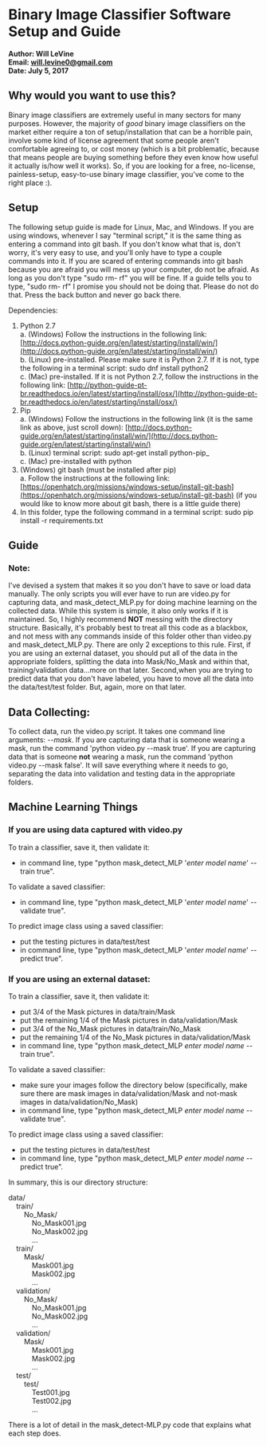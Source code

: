 # Binary Image Classifier Software Setup and Guide
**Author: Will LeVine**   
**Email: will.levine0@gmail.com**     
**Date: July 5, 2017**  

## Why would you want to use this?

Binary image classifiers are extremely useful in many sectors for many purposes.
However, the majority of *good* binary image classifiers on the market either
require a ton of setup/installation that can be a horrible pain, involve some
kind of license agreement that some people aren't comfortable agreeing to, or
cost money (which is a bit problematic, because that means people are buying
something before they even know how useful it actually is/how well it works).
So, if you are looking for a free, no-license, painless-setup, easy-to-use binary
image classifier, you've come to the right place :).

## Setup

The following setup guide is made for Linux, Mac, and Windows. If you are using windows, whenever I say &quot;terminal script,&quot; it is the same thing as entering a command into git bash. If you don&#39;t know what that is, don&#39;t worry, it&#39;s very easy to use, and you&#39;ll only have to type a couple commands into it. If you are scared of entering commands into git bash because you are afraid you will mess up your computer, do not be afraid. As long as you don&#39;t type &quot;sudo rm- rf&quot; you will be fine. If a guide tells you to type, &quot;sudo rm- rf&quot; I promise you should not be doing that. Please do not do that. Press the back button and never go back there.

Dependencies:

1. Python 2.7  
  a. (Windows) Follow the instructions in the following link: [http://docs.python-guide.org/en/latest/starting/install/win/](http://docs.python-guide.org/en/latest/starting/install/win/)  
  b. (Linux) pre-installed. Please make sure it is Python 2.7. If it is not, type the following in a terminal script: sudo dnf install python2  
  c. (Mac) pre-installed. If it is not Python 2.7, follow the instructions in the following link:
  [http://python-guide-pt-br.readthedocs.io/en/latest/starting/install/osx/](http://python-guide-pt-br.readthedocs.io/en/latest/starting/install/osx/)
2. Pip  
  a. (Windows) Follow the instructions in the following link (it is the same link as above, just scroll down): [http://docs.python-guide.org/en/latest/starting/install/win/](http://docs.python-guide.org/en/latest/starting/install/win/)  
  b. (Linux) terminal script: sudo apt-get install python-pip_  
  c. (Mac) pre-installed with python  
3. (Windows) git bash (must be installed after pip)  
  a. Follow the instructions at the following link: [https://openhatch.org/missions/windows-setup/install-git-bash](https://openhatch.org/missions/windows-setup/install-git-bash) (if you would like to know more about git bash, there is a little guide there)  
4. In this folder, type the following command in a terminal script: sudo pip install -r requirements.txt

## Guide
### Note:
I've devised a system that makes it so you don't have to save or load data
manually. The only scripts you will ever have to run are video.py for capturing
data, and mask_detect_MLP.py for doing machine learning on the collected data.
While this system is simple, it also only works if it is maintained. So, I
highly recommend **NOT** messing with the directory structure. Basically,
it's probably best to treat all this code as a blackbox, and not mess with any
commands inside of this folder other than video.py and mask_detect_MLP.py. There
are only 2 exceptions to this rule. First, if you are using an external dataset,
you should put all of the data in the appropriate folders, splitting
the data into Mask/No_Mask and within that, training/validation data...more on
that later. Second,when you are trying to predict data that you
don't have labeled, you have to move all the data into the data/test/test folder.
But, again, more on that later.


## Data Collecting:  
To collect data, run the video.py script. It takes one command line arguments:
*--mask*. If you are capturing data that is someone wearing a mask, run
the command 'python video.py --mask true'. If you are capturing data that is
someone **not** wearing a mask, run the command 'python video.py --mask false'.
It will save everything where it needs to go, separating the data into
validation and testing data in the appropriate folders.

## Machine Learning Things
### If you are using data captured with video.py
To train a classifier, save it, then validate it:
- in command line, type "python mask_detect_MLP '*enter model name*' --train true".

To validate a saved classifier:
- in command line, type "python mask_detect_MLP '*enter model name*' --validate true".

To predict image class using a saved classifier:
- put the testing pictures in data/test/test
- in command line, type "python mask_detect_MLP '*enter model name*' --predict true".

### If you are using an external dataset:
To train a classifier, save it, then validate it:
- put 3/4 of the Mask pictures in data/train/Mask
- put the remaining 1/4 of the Mask pictures in data/validation/Mask
- put 3/4 of the No_Mask pictures in data/train/No_Mask
- put the remaining 1/4 of the No_Mask pictures in data/validation/Mask
- in command line, type "python mask_detect_MLP *enter model name* --train true".

To validate a saved classifier:
- make sure your images follow the directory below (specifically, make sure
  there are mask images in data/validation/Mask and not-mask images in
  data/validation/No_Mask)
- in command line, type "python mask_detect_MLP *enter model name* --validate true".

To predict image class using a saved classifier:
- put the testing pictures in data/test/test
- in command line, type "python mask_detect_MLP *enter model name* --predict true".

In summary, this is our directory structure:

data/  
&nbsp;&nbsp;&nbsp;&nbsp;train/  
&nbsp;&nbsp;&nbsp;&nbsp;&nbsp;&nbsp;&nbsp;&nbsp;No_Mask/  
&nbsp;&nbsp;&nbsp;&nbsp;&nbsp;&nbsp;&nbsp;&nbsp;&nbsp;&nbsp;&nbsp;&nbsp;No_Mask001.jpg  
&nbsp;&nbsp;&nbsp;&nbsp;&nbsp;&nbsp;&nbsp;&nbsp;&nbsp;&nbsp;&nbsp;&nbsp;No_Mask002.jpg  
&nbsp;&nbsp;&nbsp;&nbsp;&nbsp;&nbsp;&nbsp;&nbsp;&nbsp;&nbsp;&nbsp;&nbsp;...  
&nbsp;&nbsp;&nbsp;&nbsp;train/  
&nbsp;&nbsp;&nbsp;&nbsp;&nbsp;&nbsp;&nbsp;&nbsp;Mask/  
&nbsp;&nbsp;&nbsp;&nbsp;&nbsp;&nbsp;&nbsp;&nbsp;&nbsp;&nbsp;&nbsp;&nbsp;Mask001.jpg  
&nbsp;&nbsp;&nbsp;&nbsp;&nbsp;&nbsp;&nbsp;&nbsp;&nbsp;&nbsp;&nbsp;&nbsp;Mask002.jpg  
&nbsp;&nbsp;&nbsp;&nbsp;&nbsp;&nbsp;&nbsp;&nbsp;&nbsp;&nbsp;&nbsp;&nbsp;...  
&nbsp;&nbsp;&nbsp;&nbsp;validation/  
&nbsp;&nbsp;&nbsp;&nbsp;&nbsp;&nbsp;&nbsp;&nbsp;No_Mask/  
&nbsp;&nbsp;&nbsp;&nbsp;&nbsp;&nbsp;&nbsp;&nbsp;&nbsp;&nbsp;&nbsp;&nbsp;No_Mask001.jpg  
&nbsp;&nbsp;&nbsp;&nbsp;&nbsp;&nbsp;&nbsp;&nbsp;&nbsp;&nbsp;&nbsp;&nbsp;No_Mask002.jpg  
&nbsp;&nbsp;&nbsp;&nbsp;&nbsp;&nbsp;&nbsp;&nbsp;&nbsp;&nbsp;&nbsp;&nbsp;...  
&nbsp;&nbsp;&nbsp;&nbsp;validation/  
&nbsp;&nbsp;&nbsp;&nbsp;&nbsp;&nbsp;&nbsp;&nbsp;Mask/  
&nbsp;&nbsp;&nbsp;&nbsp;&nbsp;&nbsp;&nbsp;&nbsp;&nbsp;&nbsp;&nbsp;&nbsp;Mask001.jpg  
&nbsp;&nbsp;&nbsp;&nbsp;&nbsp;&nbsp;&nbsp;&nbsp;&nbsp;&nbsp;&nbsp;&nbsp;Mask002.jpg  
&nbsp;&nbsp;&nbsp;&nbsp;&nbsp;&nbsp;&nbsp;&nbsp;&nbsp;&nbsp;&nbsp;&nbsp;...  
&nbsp;&nbsp;&nbsp;&nbsp;test/  
&nbsp;&nbsp;&nbsp;&nbsp;&nbsp;&nbsp;&nbsp;&nbsp;test/  
&nbsp;&nbsp;&nbsp;&nbsp;&nbsp;&nbsp;&nbsp;&nbsp;&nbsp;&nbsp;&nbsp;&nbsp;Test001.jpg  
&nbsp;&nbsp;&nbsp;&nbsp;&nbsp;&nbsp;&nbsp;&nbsp;&nbsp;&nbsp;&nbsp;&nbsp;Test002.jpg  
&nbsp;&nbsp;&nbsp;&nbsp;&nbsp;&nbsp;&nbsp;&nbsp;&nbsp;&nbsp;&nbsp;&nbsp;...  


There is a lot of detail in the mask_detect-MLP.py code that explains what
each step does.

